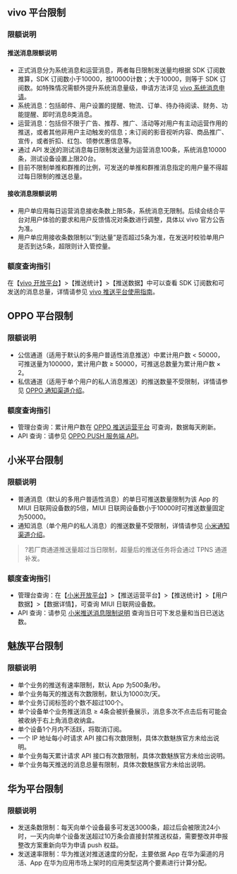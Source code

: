 
## vivo 平台限制

### 限额说明
#### 推送消息限额说明
- 正式消息分为系统消息和运营消息，两者每日限制发送量均根据 SDK 订阅数推算，SDK 订阅数小于10000，按10000计数；大于10000，则等于 SDK 订阅数。如特殊情况需额外提升系统消息量级，申请方法详见 [vivo 系统消息申请](https://cloud.tencent.com/document/product/548/44531#vivo-.E7.B3.BB.E7.BB.9F.E6.B6.88.E6.81.AF.E7.94.B3.E8.AF.B7)。
 - 系统消息：包括邮件、用户设置的提醒、物流、订单、待办待阅读、财务、功能提醒、即时消息8类消息。
 - 运营消息：包括但不限于广告、推荐、推广、活动等对用户有主动运营作用的推送，或者其他非用户主动触发的信息；未订阅的影音视听内容、商品推广、宣传，或者折扣、红包、领劵优惠信息等。
- 通过 API 发送的测试消息每日限制发送量为运营消息100条，系统消息10000条，测试设备设置上限20台。
- 目前不限制单推和群推的比例，可发送的单推和群推消息指定的用户量不得超过每日限制的推送总量。

#### 接收消息限额说明

- 用户单应用每日运营消息接收条数上限5条，系统消息无限制。后续会结合平台对用户体验的要求和用户反馈情况对条数进行调整，具体以 vivo 官方公告为准。
- 用户单应用接收条数限制以“到达量”是否超过5条为准，在发送时校验单用户是否到达5条，超限则计入管控量。

### 额度查询指引

在【[vivo 开放平台](https://dev.vivo.com.cn/openAbility/pushNews)】>【推送统计】>【推送数据】中可以查看 SDK 订阅数和可发送的消息总量，详情请参见 [vivo 推送平台使用指南](https://dev.vivo.com.cn/documentCenter/doc/151#w2-36381313)。

## OPPO 平台限制

### 限额说明

- 公信通道（适用于默认的多用户普适性消息推送）中累计用户数 < 50000，可推送量为100000，累计用户数 ≥ 50000，可推送总数量为累计用户数 × 2。
- 私信通道（适用于单个用户的私人消息推送）的推送数量不受限制，详情请参见 [OPPO 通知渠道介绍](https://cloud.tencent.com/document/product/548/44531#oppo-.E9.80.9A.E7.9F.A5.E6.B8.A0.E9.81.93.E4.BB.8B.E7.BB.8D)。

### 额度查询指引

- 管理台查询：累计用户数在 [OPPO 推送运营平台](https://push.oppo.com) 可查询，数据每天刷新。
- API 查询：请参见 [OPPO PUSH 服务端 API](https://open.oppomobile.com/wiki/doc/#id=10696)。

## 小米平台限制

### 限额说明

- 普通消息（默认的多用户普适性消息）的单日可推送数量限制为该 App 的 MIUI 日联网设备数的5倍，MIUI 日联网设备数小于10000时可推送数量固定为50000。
- 通知消息（单个用户的私人消息）的推送数量不受限制，详情请参见 [小米通知渠道介绍](https://cloud.tencent.com/document/product/548/44531#.E5.B0.8F.E7.B1.B3.E9.80.9A.E7.9F.A5.E6.B8.A0.E9.81.93.E4.BB.8B.E7.BB.8D)。

> ?若厂商通道推送量超过当日限制，超量后的推送任务将会通过 TPNS 通道补发。

### 额度查询指引 

- 管理台查询：在【[小米开放平台](https://dev.mi.com/console/appservice/push.html)】>【推送运营平台】>【推送统计】>【用户数据】>【数据详情】，可查询 MIUI 日联网设备数。
- API 查询：请参见 [小米推送消息限制说明](https://dev.mi.com/console/doc/detail?pId=2086#_0_1) 查询当日可下发总量和当日已送达数。

## 魅族平台限制

### 限额说明

- 单个业务的推送有速率限制，默认 App 为500条/秒。
- 单个业务每天的推送有次数限制，默认为1000次/天。
- 单个业务订阅标签的个数不超过100个。
- 单个设备单个业务推送消息 ≥ 4条会被折叠展示，消息多次不点击后有可能会被收纳于右上角消息收纳盒。
- 单个设备1个月内不活跃，将取消订阅。
- 一个 IP 地址每小时请求 API 接口有次数限制，具体次数魅族官方未给出说明。
- 单个业务每天累计请求 API 接口有次数限制，具体次数魅族官方未给出说明。
- 单个业务每天推送的消息总量有限制，具体次数魅族官方未给出说明。

## 华为平台限制

### 限额说明

- 发送条数限制：每天向单个设备最多可发送3000条，超过后会被限流24小时，一天内向单个设备发送超过10万条会直接封禁推送权益，需要整改并申报整改方案重新向华为申请 push 权益。
- 发送速率限制：华为推送对推送速度的分配，主要依据 App 在华为渠道的月活、App 在华为应用市场上架时的应用类型这两个要素进行计算分配。

